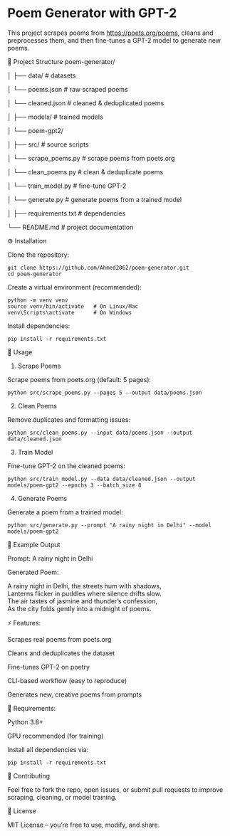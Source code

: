 # Poem Generator with GPT-2

This project scrapes poems from  https://poets.org/poems, cleans and preprocesses them, and then fine-tunes a GPT-2 model to generate new poems.

📂 Project Structure
poem-generator/

│
├── data/                   # datasets

│    └── poems.json          # raw scraped poems

│    └── cleaned.json        # cleaned & deduplicated poems

│
├── models/                 # trained models

│   └── poem-gpt2/          

│
├── src/                    # source scripts

│   └── scrape_poems.py     # scrape poems from poets.org

│   └── clean_poems.py      # clean & deduplicate poems

│   └── train_model.py      # fine-tune GPT-2

│   └── generate.py         # generate poems from a trained model

│
├── requirements.txt        # dependencies

└── README.md               # project documentation

⚙️ Installation

Clone the repository:

    git clone https://github.com/Ahmed2062/poem-generator.git
    cd poem-generator


Create a virtual environment (recommended):

    python -m venv venv
    source venv/bin/activate   # On Linux/Mac
    venv\Scripts\activate      # On Windows


Install dependencies:

    pip install -r requirements.txt

📝 Usage
1. Scrape Poems

Scrape poems from poets.org (default: 5 pages):

    python src/scrape_poems.py --pages 5 --output data/poems.json

2. Clean Poems

Remove duplicates and formatting issues:

    python src/clean_poems.py --input data/poems.json --output data/cleaned.json

3. Train Model

Fine-tune GPT-2 on the cleaned poems:

    python src/train_model.py --data data/cleaned.json --output models/poem-gpt2 --epochs 3 --batch_size 8

4. Generate Poems

Generate a poem from a trained model:

    python src/generate.py --prompt "A rainy night in Delhi" --model models/poem-gpt2

🎯 Example Output

Prompt: A rainy night in Delhi

Generated Poem:

A rainy night in Delhi, the streets hum with shadows,  
Lanterns flicker in puddles where silence drifts slow.  
The air tastes of jasmine and thunder’s confession,  
As the city folds gently into a midnight of poems.  

⚡ Features:

Scrapes real poems from poets.org

Cleans and deduplicates the dataset

Fine-tunes GPT-2 on poetry

CLI-based workflow (easy to reproduce)

Generates new, creative poems from prompts

📌 Requirements:

Python 3.8+

GPU recommended (for training)

Install all dependencies via:

    pip install -r requirements.txt

🤝 Contributing

Feel free to fork the repo, open issues, or submit pull requests to improve scraping, cleaning, or model training.

📜 License

MIT License – you’re free to use, modify, and share.
